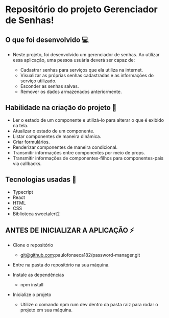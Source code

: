 # Repositório do projeto Gerenciador de Senhas!

## O que foi desenvolvido 💻

- Neste projeto, foi desenvolvido um gerenciador de senhas. Ao utilizar essa aplicação, uma pessoa usuária deverá ser capaz de:

    * Cadastrar senhas para serviços que ela utiliza na internet.
    * Visualizar as próprias senhas cadastradas e as informações do serviço utilizado.
    * Esconder as senhas salvas.
    * Remover os dados armazenados anteriormente.

## Habilidade na criação do projeto 📌

* Ler o estado de um componente e utilizá-lo para alterar o que é exibido na tela.
* Atualizar o estado de um componente.
* Listar componentes de maneira dinâmica.
* Criar formulários.
* Renderizar componentes de maneira condicional.
* Transmitir informações entre componentes por meio de props.
* Transmitir informações de componentes-filhos para componentes-pais via callbacks.

## Tecnologias usadas 🚀
* Typecript
* React
* HTML
* CSS
* Biblioteca sweetalert2

## ANTES DE INICIALIZAR A APLICAÇÃO ⚡ 
- Clone o repositório
    * git@github.com:paulofonseca182/password-manager.git

- Entre na pasta do repositório na sua máquina.

- Instale as dependências
    * npm install

- Inicialize o projeto
    * Utilize o comando npm rum dev dentro da pasta raiz para rodar o projeto em sua máquina.
